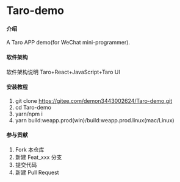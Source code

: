 # Taro-demo

#### 介绍
A Taro APP demo(for WeChat mini-programmer).


    
#### 软件架构  
软件架构说明
Taro+React+JavaScript+Taro UI    
   
 
#### 安装教程

1.  git clone https://gitee.com/demon3443002624/Taro-demo.git
2.  cd Taro-demo
3.  yarn/npm i
4.  yarn build:weapp.prod(win)/build:weapp.prod.linux(mac/Linux)


#### 参与贡献

1.  Fork 本仓库
2.  新建 Feat_xxx 分支  
3.  提交代码
4.  新建 Pull Request
